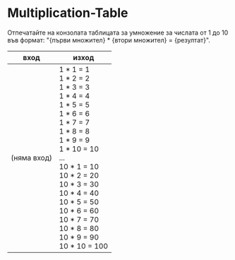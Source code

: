 # Multiplication-Table
Отпечатайте на конзолата таблицата за умножение за числата от 1 до 10 във формат: 
"{първи множител} * {втори множител} = {резултат}". 

| вход        | изход                                                                                                                                                                                                                                                                                           |
|-------------|-------------------------------------------------------------------------------------------------------------------------------------------------------------------------------------------------------------------------------------------------------------------------------------------------|
| (няма вход) | 1 * 1 = 1<br>1 * 2 = 2<br>1 * 3 = 3<br>1 * 4 = 4<br>1 * 5 = 5<br>1 * 6 = 6<br>1 * 7 = 7<br>1 * 8 = 8<br>1 * 9 = 9<br>1 * 10 = 10<br>...<br>10 * 1 = 10<br>10 * 2 = 20<br>10 * 3 = 30<br>10 * 4 = 40<br>10 * 5 = 50<br>10 * 6 = 60<br>10 * 7 = 70<br>10 * 8 = 80<br>10 * 9 = 90<br>10 * 10 = 100 |
